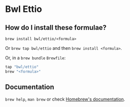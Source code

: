 # Bwl Ettio

## How do I install these formulae?

`brew install bwl/ettio/<formula>`

Or `brew tap bwl/ettio` and then `brew install <formula>`.

Or, in a `brew bundle` `Brewfile`:

```ruby
tap "bwl/ettio"
brew "<formula>"
```

## Documentation

`brew help`, `man brew` or check [Homebrew's documentation](https://docs.brew.sh).
